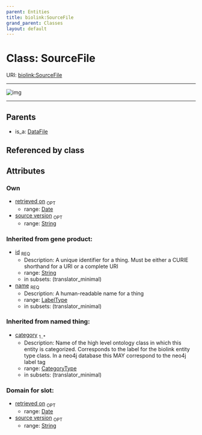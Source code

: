 ```yaml
---
parent: Entities
title: biolink:SourceFile
grand_parent: Classes
layout: default
---
```


# Class: SourceFile




URI: [biolink:SourceFile](https://w3id.org/biolink/vocab/SourceFile)


---

![img](http://yuml.me/diagram/nofunky;dir:TB/class/[DataFile]%5E-[SourceFile%7Csource_version:string%20%3F;retrieved_on:date%20%3F;id(i):string;name(i):label_type;category(i):category_type%20%2B],[DataFile])

---


## Parents

 *  is_a: [DataFile](DataFile.md)

## Referenced by class


## Attributes


### Own

 * [retrieved on](retrieved_on.md)  <sub>OPT</sub>
    * range: [Date](types/Date.md)
 * [source version](source_version.md)  <sub>OPT</sub>
    * range: [String](types/String.md)

### Inherited from gene product:

 * [id](id.md)  <sub>REQ</sub>
    * Description: A unique identifier for a thing. Must be either a CURIE shorthand for a URI or a complete URI
    * range: [String](types/String.md)
    * in subsets: (translator_minimal)
 * [name](name.md)  <sub>REQ</sub>
    * Description: A human-readable name for a thing
    * range: [LabelType](types/LabelType.md)
    * in subsets: (translator_minimal)

### Inherited from named thing:

 * [category](category.md)  <sub>1..*</sub>
    * Description: Name of the high level ontology class in which this entity is categorized. Corresponds to the label for the biolink entity type class. In a neo4j database this MAY correspond to the neo4j label tag
    * range: [CategoryType](types/CategoryType.md)
    * in subsets: (translator_minimal)

### Domain for slot:

 * [retrieved on](retrieved_on.md)  <sub>OPT</sub>
    * range: [Date](types/Date.md)
 * [source version](source_version.md)  <sub>OPT</sub>
    * range: [String](types/String.md)
